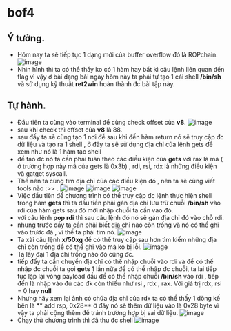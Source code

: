 # bof4
## Ý tưởng.
- Hôm nay ta sẽ tiếp tục 1 dạng mới của buffer overflow đó là ROPchain.
![image](https://user-images.githubusercontent.com/130078745/234564690-f9afc578-ea77-4f5d-80c9-f0611b540c80.png)
- Nhìn hình thì ta có thể thấy ko có 1 hàm hay bất kì câu lệnh liên quan đến flag vì vậy ở bài dạng bài ngày hôm này ta phải tự tạo 1 cái shell **/bin/sh** và sử dụng kỹ thuật **ret2win** hoàn thành đc bài tập này.
## Tự hành.
- Đầu tiên ta cùng vào terminal để cùng check offset của **v8**.
![image](https://user-images.githubusercontent.com/130078745/234573860-e8bd0fb1-06d4-405d-ab88-aa50acbe2a21.png)
- sau khi check thì offset của **v8** là 88. 
- sau đấy ta sẽ cùng tạo 1 nơi để sau khi đến hàm return nó sẽ truy cập đc dữ liệu và tạo ra 1 shell , ở đây ta sẽ sử dụng địa chỉ của lệnh gets để xem như nó là 1 hàm tạo shell 
- để tạo đc nó ta cần phải tuân theo các điều kiện của **gets** với rax là mã ( ở trường hợp này mã của gets là 0x3b) , rdi, rsi, rdx là những điều kiện và gatget syscall.
- Thế nên ta cùng tìm địa chỉ của các điều kiện đó , nên ta sẽ cùng viết tools nào :>> .
![image](https://user-images.githubusercontent.com/130078745/234582974-a7a62795-e3ed-4e40-80d2-e84587b276a8.png)
![image](https://user-images.githubusercontent.com/130078745/234582706-caf19aef-3b3a-47a0-8430-759226b59046.png)
![image](https://user-images.githubusercontent.com/130078745/234583324-84f74087-f304-4648-8eeb-b1f9cf8a617d.png)
- Việc đầu tiên để chương trình có thể truy cập đc lệnh thực hiện shell trong hàm **gets** thì ta đầu tiền phải gán địa chi lưu trữ chuỗi **/bin/sh** vào rdi của hàm gets sau đó mới nhập chuỗi ta cần vào đó.
- với câu lệnh **pop rdi** thì sau câu lệnh đó nó sẽ gán địa chỉ đó vào chỗ rdi.
- nhưng trước đấy ta cần phải biết địa chỉ nào còn trống và nó có thể ghi vào trước đã , vì thế ta phải tìm nó.
![image](https://user-images.githubusercontent.com/130078745/234586420-f877299a-2da0-4ac7-8e35-6f1785ecb7e3.png)
- Ta xài câu lệnh **x/50xg** để có thể truy cập sau hơn tìm kiếm những địa chỉ còn trống để có thể ghi vào mà ko bị lỗi.
![image](https://user-images.githubusercontent.com/130078745/234616315-402fefec-c924-4966-9a2f-97661636b9cd.png)
- Ta lấy đại 1 địa chỉ trống nào đó cũng đc.
- tiếp đấy ta cần chuyền địa chỉ có thể nhập chuỗi vào rdi và để có thể nhập đc chuỗi ta gọi **gets** 1 lần nữa để có thể nhập đc chuỗi,  ta lại tiếp tục lặp lại vòng payload đầu để có thể nhập chuỗi **/bin/sh** vào rdi , tiếp đến là nhập vào đủ các đk còn thiếu như rsi , rdx , rax. Với giá trị rdx, rsi = 0 hay **null**
- Nhưng hãy xem lại ảnh có chứa địa chỉ của rdx ta có thể thấy 1 dòng kế bên là ** add rsp, 0x28** ở đây nó sẽ thêm dữ liệu vào là 0x28 byte vì vậy ta phải cộng thêm để tránh trường hợp bị sai dữ liệu.
![image](https://user-images.githubusercontent.com/130078745/234646009-d0267dd2-0195-458f-92e7-c50b691597ef.png)
- Chạy thử chương trình thì đã thu đc shell
![image](https://user-images.githubusercontent.com/130078745/234646566-9d1d932e-8909-4025-ba1d-6a92922d2b0d.png)


